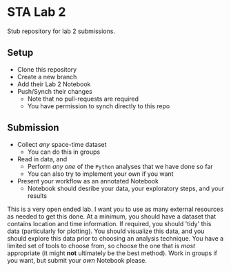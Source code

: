 # STA Lab 2

Stub repository for lab 2 submissions.

## Setup

* Clone this repository
* Create a new branch
* Add their Lab 2 Notebook
* Push/Synch their changes
  * Note that no pull-requests are required
  * You have permission to synch directly to this repo
  
## Submission

* Collect *any* space-time dataset
  * You can do this in groups
* Read in data, and 
  * Perform *any one* of the `Python` analyses that we have done so far
  * You can also try to implement your own if you want
* Present your workflow as an annotated Notebook
  * Notebook should desribe your data, your exploratory steps, and your results

This is a very open ended lab. I want you to use as many external resources as needed to get this done. At a minimum, you should have a dataset that contains location and time information. If required, you should 'tidy' this data (particularly for plotting). You should visualize this data, and you should explore this data prior to choosing an analysis technique. You have a limited set of tools to choose from, so choose the one that is *most* appropriate (it might **not** ultimately be the best method). Work in groups if you want, but submit your *own* Notebook please.

